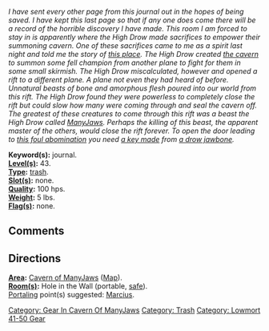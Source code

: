 *I have sent every other page from this journal out in the hopes of
being saved. I have kept this last page so that if any one does come
there will be a record of the horrible discovery I have made. This room
I am forced to stay in is apparently where the High Drow made sacrifices
to empower their summoning cavern. One of these sacrifices came to me as
a spirit last night and told me the story of [this
place](:Category:_Cavern_Of_ManyJaws.md "wikilink"). The High Drow
created [the cavern](:Category:_Cavern_Of_ManyJaws.md "wikilink") to
summon some fell champion from another plane to fight for them in some
small skirmish. The High Drow miscalculated, however and opened a rift
to a different plane. A plane not even they had heard of before.
Unnatural beasts of bone and amorphous flesh poured into our world from
this rift. The High Drow found they were powerless to completely close
the rift but could slow how many were coming through and seal the cavern
off. The greatest of these creatures to come through this rift was a
beast the High Drow called [ManyJaws](ManyJaws.md "wikilink"). Perhaps
the killing of this beast, the apparent master of the others, would
close the rift forever. To open the door leading to [this foul
abomination](ManyJaws.md "wikilink") you need [a key
made](Black_Bone_Key.md "wikilink") from [a drow
jawbone](Jaw_Bone.md "wikilink").*

**Keyword(s):** journal.  
**[Level(s)](Object_Level.md "wikilink"):** 43.  
**[Type](:Category:_Object_Types.md "wikilink"):**
[trash](:Category:_Trash.md "wikilink").  
**[Slot(s)](Object_Slots.md "wikilink"):** none.  
**[Quality](Object_Quality.md "wikilink"):** 100 hps.  
**[Weight](Object_Weight.md "wikilink"):** 5 lbs.  
**[Flag(s)](:Category:_Object_Flags.md "wikilink"):** none.  

## Comments

## Directions

**[Area](:Category:_Areas.md "wikilink"):** [Cavern of
ManyJaws](:Category:_Cavern_Of_ManyJaws.md "wikilink")
([Map](Cavern_Of_ManyJaws_Map.md "wikilink")).  
**[Room(s)](:Category:_Rooms.md "wikilink"):** Hole in the Wall
(portable, [safe](Safe_Rooms.md "wikilink")).  
[Portaling](Portal.md "wikilink") point(s) suggested:
[Marcius](Marcius_The_Historian.md "wikilink").

[Category: Gear In Cavern Of
ManyJaws](Category:_Gear_In_Cavern_Of_ManyJaws "wikilink") [Category:
Trash](Category:_Trash "wikilink") [Category: Lowmort 41-50
Gear](Category:_Lowmort_41-50_Gear "wikilink")
